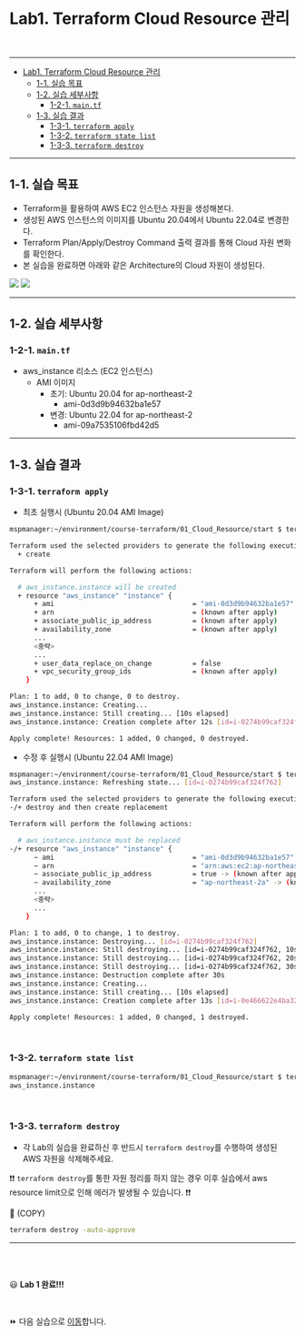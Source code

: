 # Lab1. Terraform Cloud Resource 관리

<br>

---
- [Lab1. Terraform Cloud Resource 관리](#lab1-terraform-cloud-resource-관리)
  - [1-1. 실습 목표](#1-1-실습-목표)
  - [1-2. 실습 세부사항](#1-2-실습-세부사항)
    - [1-2-1. `main.tf`](#1-2-1-maintf)
  - [1-3. 실습 결과](#1-3-실습-결과)
    - [1-3-1. `terraform apply`](#1-3-1-terraform-apply)
    - [1-3-2. `terraform state list`](#1-3-2-terraform-state-list)
    - [1-3-3. `terraform destroy`](#1-3-3-terraform-destroy)
---

## 1-1. 실습 목표

- Terraform을 활용하여 AWS EC2 인스턴스 자원을 생성해본다.  
- 생성된 AWS 인스턴스의 이미지를 Ubuntu 20.04에서 Ubuntu 22.04로 변경한다.  
- Terraform Plan/Apply/Destroy Command 출력 결과를 통해 Cloud 자원 변화를 확인한다.  
- 본 실습을 완료하면 아래와 같은 Architecture의 Cloud 자원이 생성된다.

![](../Reference_docs/images/lab/terraform_lab_arhitecture-Lab01.png)
![](/course-terraform/Reference_docs/images/lab/terraform_lab_arhitecture-Lab01.png)

---

## 1-2. 실습 세부사항

### 1-2-1. `main.tf`

- aws_instance 리소스 (EC2 인스턴스)
  - AMI 이미지
    - 초기: Ubuntu 20.04 for ap-northeast-2
      - ami-0d3d9b94632ba1e57
    - 변경: Ubuntu 22.04 for ap-northeast-2
      - ami-09a7535106fbd42d5

---

## 1-3. 실습 결과

### 1-3-1. `terraform apply`

- 최초 실행시 (Ubuntu 20.04 AMI Image)

```bash
mspmanager:~/environment/course-terraform/01_Cloud_Resource/start $ terraform apply -auto-approve

Terraform used the selected providers to generate the following execution plan. Resource actions are indicated with the following symbols:
  + create

Terraform will perform the following actions:

  # aws_instance.instance will be created
  + resource "aws_instance" "instance" {
      + ami                                  = "ami-0d3d9b94632ba1e57"
      + arn                                  = (known after apply)
      + associate_public_ip_address          = (known after apply)
      + availability_zone                    = (known after apply)
      ...
      <중략>
      ...
      + user_data_replace_on_change          = false
      + vpc_security_group_ids               = (known after apply)
    }

Plan: 1 to add, 0 to change, 0 to destroy.
aws_instance.instance: Creating...
aws_instance.instance: Still creating... [10s elapsed]
aws_instance.instance: Creation complete after 12s [id=i-0274b99caf324f762]

Apply complete! Resources: 1 added, 0 changed, 0 destroyed.
```

- 수정 후 실행시 (Ubuntu 22.04 AMI Image)

```bash
mspmanager:~/environment/course-terraform/01_Cloud_Resource/start $ terraform apply -auto-approve
aws_instance.instance: Refreshing state... [id=i-0274b99caf324f762]

Terraform used the selected providers to generate the following execution plan. Resource actions are indicated with the following symbols:
-/+ destroy and then create replacement

Terraform will perform the following actions:

  # aws_instance.instance must be replaced
-/+ resource "aws_instance" "instance" {
      ~ ami                                  = "ami-0d3d9b94632ba1e57" -> "ami-09a7535106fbd42d5" # forces replacement
      ~ arn                                  = "arn:aws:ec2:ap-northeast-2:424610772993:instance/i-0274b99caf324f762" -> (known after apply)
      ~ associate_public_ip_address          = true -> (known after apply)
      ~ availability_zone                    = "ap-northeast-2a" -> (known after apply)
      ...
      <중략>
      ...
    }

Plan: 1 to add, 0 to change, 1 to destroy.
aws_instance.instance: Destroying... [id=i-0274b99caf324f762]
aws_instance.instance: Still destroying... [id=i-0274b99caf324f762, 10s elapsed]
aws_instance.instance: Still destroying... [id=i-0274b99caf324f762, 20s elapsed]
aws_instance.instance: Still destroying... [id=i-0274b99caf324f762, 30s elapsed]
aws_instance.instance: Destruction complete after 30s
aws_instance.instance: Creating...
aws_instance.instance: Still creating... [10s elapsed]
aws_instance.instance: Creation complete after 13s [id=i-0e466622e4ba3257b]

Apply complete! Resources: 1 added, 0 changed, 1 destroyed.
```

<br>

### 1-3-2. `terraform state list`

```bash
mspmanager:~/environment/course-terraform/01_Cloud_Resource/start $ terraform state list
aws_instance.instance
```

<br>

### 1-3-3. `terraform destroy`

- 각 Lab의 실습을 완료하신 후 반드시 `terraform destroy`를 수행하여 생성된 AWS 자원을 삭제해주세요.  

❗❗ `terraform destroy`를 통한 자원 정리를 하지 않는 경우 이후 실습에서 aws resource limit으로 인해 에러가 발생될 수 있습니다. ❗❗ 

🧲 (COPY)  

```bash
terraform destroy -auto-approve
```


---

<br>
<br>

😃 **Lab 1 완료!!!**

<br>

⏩ 다음 실습으로 [이동](../02_Resource_Dependency/README.md)합니다.

